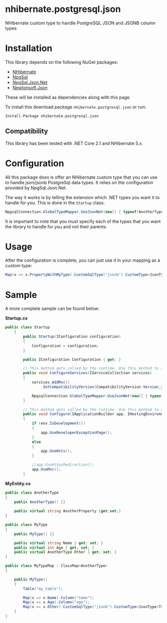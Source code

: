 # nhibernate.postgresql.json

NHibernate custom type to handle PostgreSQL JSON and JSONB column types

# Installation

This library depends on the following NuGet packages:

- [NHibernate](https://www.nuget.org/packages/NHibernate)
- [NpgSql](https://www.nuget.org/packages/Npgsql/)
- [NpgSql.Json.Net](https://www.nuget.org/packages/Npgsql.Json.NET/)
- [Newtonsoft.Json](https://www.nuget.org/packages/Newtonsoft.Json/)

These will be installed as dependencies along with this page.

To install this download package `nhibernate.postgresql.json` or run:

```
Install-Package nhibernate.postgresql.json
```

## Compatibility

This library has been tested with .NET Core 2.1 and NHibernate 5.x.

# Configuration

All this package does is offer an NHibernate custom type that you can use to handle json/jsonb PostgreSql data types. It relies on the configuration provided by NpgSql.Json.Net.

The way it works is by telling the extension which .NET types you want it to handle for you. This is done in the `Startup` class:

```csharp
NpgsqlConnection.GlobalTypeMapper.UseJsonNet(new[] { typeof(AnotherType) });
```

It is important to note that you must specify each of the types that you want the library to handle for you and not their parents.

# Usage

After the configuration is complete, you can just use it in your mapping as a custom type:

```csharp
Map(x => x.PropertyWithMyType).CustomSqlType("jsonb").CustomType<JsonType<AnotherType>>().Column("db_column");
```

# Sample

A more complete sample can be found below:

**Startup.cs**

```csharp
public class Startup
    {
        public Startup(IConfiguration configuration)
        {
            Configuration = configuration;
        }

        public IConfiguration Configuration { get; }

        // This method gets called by the runtime. Use this method to add services to the container.
        public void ConfigureServices(IServiceCollection services)
        {
            services.AddMvc()
                .SetCompatibilityVersion(CompatibilityVersion.Version_2_1);

            NpgsqlConnection.GlobalTypeMapper.UseJsonNet(new[] { typeof(MyType) });
        }

        // This method gets called by the runtime. Use this method to configure the HTTP request pipeline.
        public void Configure(IApplicationBuilder app, IHostingEnvironment env)
        {
            if (env.IsDevelopment())
            {
                app.UseDeveloperExceptionPage();
            }
            else
            {
                app.UseHsts();
            }

            //app.UseHttpsRedirection();
            app.UseMvc();
        }
```

**MyEntity.cs**

```csharp
public class AnotherType
{
	public AnotherType() {}
	
	public virtual string AnotherProperty {get;set;}
}

public class MyType
{
	public MyType() {}

	public virtual string Name { get; set; }
	public virtual int Age { get; set; }
	public virtual AnotherType Other { get; set; }	
}

public class MyTypeMap : ClassMap<AnotherType>
{

	public MyType()
	{
		Table("my_table");

		Map(x => x.Name).Column("name");
		Map(x => x.Age).Column("age");
		Map(x => x.Other).CustomSqlType("jsonb").CustomType<JsonType<Transaction>>().Column("other").Not.Nullable();
	}
}
```
